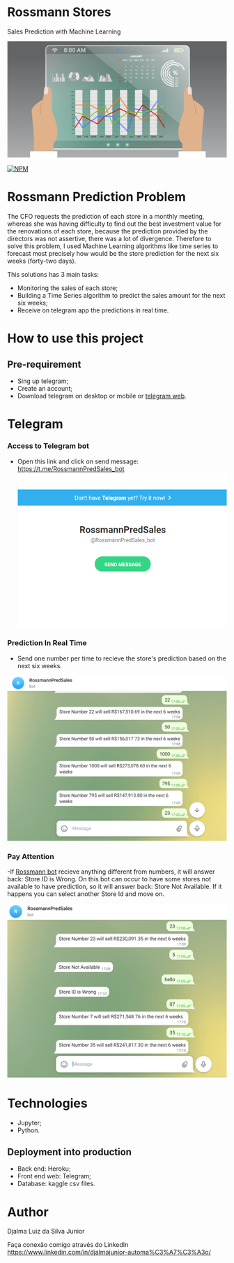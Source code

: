 # Rossmann Stores 
Sales Prediction with Machine Learning

![Sales](https://github.com/djalmajr07/rossmann-sales/blob/main/img/0_7tM5SbKstuED5_AX.jpg)

[![NPM](https://img.shields.io/npm/l/react)](https://github.com/djalmajr07/rossmann-sales/blob/main/LICENSE) 



# Rossmann Prediction Problem

The CFO requests the prediction of each store in a monthly meeting, whereas she was having difficulty to find out the best investment value for the renovations of each store, because the prediction provided by the directors was not assertive, there was a lot of divergence. Therefore to solve this problem, I used Machine Learning algorithms like time series to forecast most precisely how would be the store prediction for the next six weeks (forty-two days).


This solutions has 3 main tasks:

- Monitoring the sales of each store;
- Building a Time Series algorithm to predict the sales amount for the next six weeks;
- Receive on telegram app the predictions in real time.

# How to use this project

## Pre-requirement
- Sing up telegram;
- Create an account;
- Download telegram on desktop or mobile or [telegram web](https://web.telegram.org/).

# Telegram
### Access to Telegram bot

- Open this link and click on send message: https://t.me/RossmannPredSales_bot 
![send_message](https://github.com/djalmajr07/rossmann-sales/blob/main/img/link-telegram-message.PNG)

### Prediction In Real Time
- Send one number per time to recieve the store's prediction based on the next six weeks.


![prediction](https://github.com/djalmajr07/rossmann-sales/blob/main/img/prediction.PNG)


### Pay Attention
-If [Rossmann bot](https://t.me/RossmannPredSales_bot ) recieve anything different from numbers, it will answer back: Store ID is Wrong. On this bot can occur to have some stores not available to have prediction, so it will answer back: Store Not Available. If it happens you can select another Store Id and move on.


![possible-mistakes](https://github.com/djalmajr07/rossmann-sales/blob/main/img/possible-mistakes.PNG)


# Technologies

- Jupyter;
- Python.
 
## Deployment into production
- Back end: Heroku;
- Front end web: Telegram;
- Database: kaggle csv files.

# Author

Djalma Luiz da Silva Junior

Faça conexão comigo através do LinkedIn https://www.linkedin.com/in/djalmajunior-automa%C3%A7%C3%A3o/


